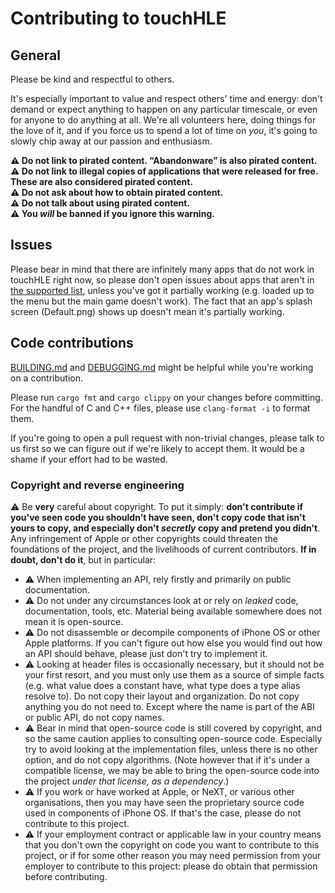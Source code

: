 # Contributing to touchHLE

## General

Please be kind and respectful to others.

It's especially important to value and respect others' time and energy: don't demand or expect anything to happen on any particular timescale, or even for anyone to do anything at all. We're all volunteers here, doing things for the love of it, and if you force us to spend a lot of time on _you_, it's going to slowly chip away at our passion and enthusiasm.

**⚠️ Do not link to pirated content. “Abandonware” is also pirated content.**<br>
**⚠️ Do not link to illegal copies of applications that were released for free. These are also considered pirated content.**<br>
**⚠️ Do not ask about how to obtain pirated content.**<br>
**⚠️ Do not talk about using pirated content.**<br>
**⚠️ You _will_ be banned if you ignore this warning.**<br>

## Issues

Please bear in mind that there are infinitely many apps that do not work in touchHLE right now, so please don't open issues about apps that aren't in [the supported list](APP_SUPPORT.md), unless you've got it partially working (e.g. loaded up to the menu but the main game doesn't work). The fact that an app's splash screen (Default.png) shows up doesn't mean it's partially working.

## Code contributions

[BUILDING.md](BUILDING.md) and [DEBUGGING.md](DEBUGGING.md) might be helpful while you're working on a contribution.

Please run `cargo fmt` and `cargo clippy` on your changes before committing. For the handful of C and C++ files, please use `clang-format -i` to format them.

If you're going to open a pull request with non-trivial changes, please talk to us first so we can figure out if we're likely to accept them. It would be a shame if your effort had to be wasted.

### Copyright and reverse engineering

⚠️ Be **very** careful about copyright. To put it simply: **don't contribute if you've seen code you shouldn't have seen, don't copy code that isn't yours to copy, and especially don't _secretly_ copy and pretend you didn't**. Any infringement of Apple or other copyrights could threaten the foundations of the project, and the livelihoods of current contributors. **If in doubt, don't do it**, but in particular:

* ⚠️ When implementing an API, rely firstly and primarily on public documentation.
* ⚠️ Do not under any circumstances look at or rely on _leaked_ code, documentation, tools, etc. Material being available somewhere does not mean it is open-source.
* ⚠️ Do not disassemble or decompile components of iPhone OS or other Apple platforms. If you can't figure out how else you would find out how an API should behave, please just don't try to implement it.
* ⚠️ Looking at header files is occasionally necessary, but it should not be your first resort, and you must only use them as a source of simple facts (e.g. what value does a constant have, what type does a type alias resolve to). Do not copy their layout and organization. Do not copy anything you do not need to. Except where the name is part of the ABI or public API, do not copy names.
* ⚠️ Bear in mind that open-source code is still covered by copyright, and so the same caution applies to consulting open-source code. Especially try to avoid looking at the implementation files, unless there is no other option, and do not copy algorithms. (Note however that if it's under a compatible license, we may be able to bring the open-source code into the project _under that license, as a dependency_.)
* ⚠️ If you work or have worked at Apple, or NeXT, or various other organisations, then you may have seen the proprietary source code used in components of iPhone OS. If that's the case, please do not contribute to this project.
* ⚠️ If your employment contract or applicable law in your country means that you don't own the copyright on code you want to contribute to this project, or if for some other reason you may need permission from your employer to contribute to this project: please do obtain that permission before contributing.
